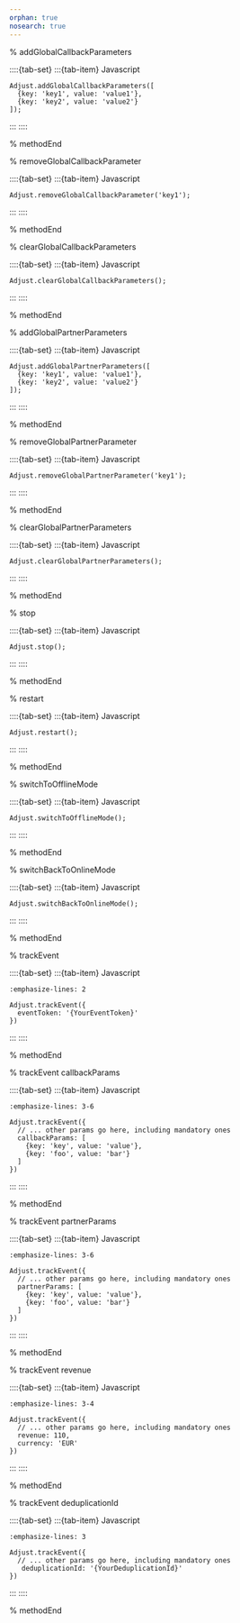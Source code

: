 ```yaml
---
orphan: true
nosearch: true
---
```


% addGlobalCallbackParameters

::::{tab-set}
:::{tab-item} Javascript
```{code-block} js
Adjust.addGlobalCallbackParameters([
  {key: 'key1', value: 'value1'},
  {key: 'key2', value: 'value2'}
]);
```
:::
::::

% methodEnd

% removeGlobalCallbackParameter

::::{tab-set}
:::{tab-item} Javascript
```{code-block} js
Adjust.removeGlobalCallbackParameter('key1');
```
:::
::::

% methodEnd

% clearGlobalCallbackParameters

::::{tab-set}
:::{tab-item} Javascript
```{code-block} js
Adjust.clearGlobalCallbackParameters();
```
:::
::::

% methodEnd

% addGlobalPartnerParameters

::::{tab-set}
:::{tab-item} Javascript
```{code-block} js
Adjust.addGlobalPartnerParameters([
  {key: 'key1', value: 'value1'},
  {key: 'key2', value: 'value2'}
]);
```
:::
::::

% methodEnd

% removeGlobalPartnerParameter

::::{tab-set}
:::{tab-item} Javascript
```{code-block} js
Adjust.removeGlobalPartnerParameter('key1');
```
:::
::::

% methodEnd

% clearGlobalPartnerParameters

::::{tab-set}
:::{tab-item} Javascript
```{code-block} js
Adjust.clearGlobalPartnerParameters();
```
:::
::::

% methodEnd

% stop

::::{tab-set}
:::{tab-item} Javascript
```{code-block} js
Adjust.stop();
```
:::
::::

% methodEnd

% restart

::::{tab-set}
:::{tab-item} Javascript
```{code-block} js
Adjust.restart();
```
:::
::::

% methodEnd

% switchToOfflineMode

::::{tab-set}
:::{tab-item} Javascript
```{code-block} js
Adjust.switchToOfflineMode();
```
:::
::::

% methodEnd

% switchBackToOnlineMode

::::{tab-set}
:::{tab-item} Javascript
```{code-block} js
Adjust.switchBackToOnlineMode();
```
:::
::::

% methodEnd

% trackEvent

::::{tab-set}
:::{tab-item} Javascript
```{code-block} js
:emphasize-lines: 2

Adjust.trackEvent({
  eventToken: '{YourEventToken}'
})
```
:::
::::

% methodEnd

% trackEvent callbackParams

::::{tab-set}
:::{tab-item} Javascript
```{code-block} js
:emphasize-lines: 3-6

Adjust.trackEvent({
  // ... other params go here, including mandatory ones
  callbackParams: [
    {key: 'key', value: 'value'}, 
    {key: 'foo', value: 'bar'}
  ]
})
```
:::
::::

% methodEnd

% trackEvent partnerParams

::::{tab-set}
:::{tab-item} Javascript
```{code-block} js
:emphasize-lines: 3-6

Adjust.trackEvent({
  // ... other params go here, including mandatory ones
  partnerParams: [
    {key: 'key', value: 'value'}, 
    {key: 'foo', value: 'bar'}
  ]
})
```
:::
::::

% methodEnd

% trackEvent revenue

::::{tab-set}
:::{tab-item} Javascript
```{code-block} js
:emphasize-lines: 3-4

Adjust.trackEvent({
  // ... other params go here, including mandatory ones
  revenue: 110,
  currency: 'EUR'
})
```
:::
::::

% methodEnd

% trackEvent deduplicationId

::::{tab-set}
:::{tab-item} Javascript
```{code-block} js
:emphasize-lines: 3

Adjust.trackEvent({
  // ... other params go here, including mandatory ones
   deduplicationId: '{YourDeduplicationId}'
})
```
:::
::::

% methodEnd
